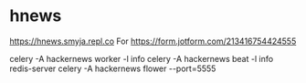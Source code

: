 # hnews
https://hnews.smyja.repl.co
For 
https://form.jotform.com/213416754424555

celery -A hackernews worker -l info 
celery -A hackernews beat -l info
redis-server
 celery -A hackernews flower --port=5555
